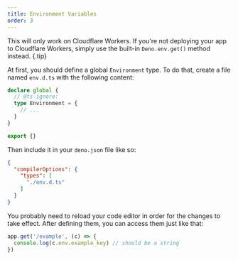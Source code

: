 ```yaml
---
title: Environment Variables
order: 3
---
```


This will only work on Cloudflare Workers. If you're not deploying your app to Cloudflare Workers, simply use the built-in `Deno.env.get()` method instead. {.tip}

At first, you should define a global `Environment` type. To do that, create a
file named `env.d.ts` with the following content:

```ts
declare global {
  // @ts-ignore:
  type Environment = {
    // ...
  }
}

export {}
```

Then include it in your `deno.json` file like so:

```json
{
  "compilerOptions": {
    "types": [
      "./env.d.ts"
    ]
  }
}
```

You probably need to reload your code editor in order for the changes to take effect.
After defining them, you can access them just like that:

```ts
app.get('/example', (c) => {
  console.log(c.env.example_key) // should be a string
})
```
